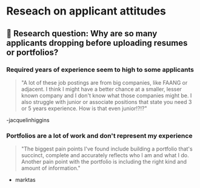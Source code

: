 # Reseach on applicant attitudes

## 🤔 Research question: Why are so many applicants dropping before uploading resumes or portfolios? 

### Required years of experience seem to high to some applicants

> "A lot of these job postings are from big companies, like FAANG or adjacent. I think I might have a better chance at a smaller, lesser known company and I don't know what those companies might be. I also struggle with junior or associate positions that state you need 3 or 5 years experience. How is that even junior!?!?"

-jacquelinhiggins


### Portfolios are a lot of work and don't represent my experience

> "The biggest pain points I've found include building a portfolio that's succinct, complete and accurately reflects who I am and what I do. Another pain point with the portfolio is including the right kind and amount of information."

- marktas
